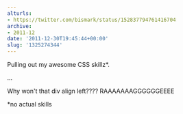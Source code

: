 ```yaml
---
alturls:
- https://twitter.com/bismark/status/152837794761416704
archive:
- 2011-12
date: '2011-12-30T19:45:44+00:00'
slug: '1325274344'
---
```


Pulling out my awesome CSS skillz*.

...

Why won't that div align left???? RAAAAAAAGGGGGGEEEE

*no actual skills

